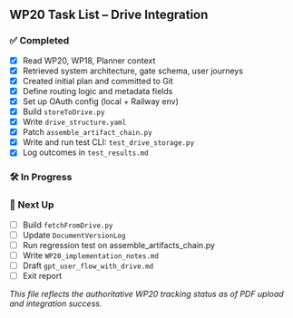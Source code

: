 ## WP20 Task List – Drive Integration

### ✅ Completed
- [x] Read WP20, WP18, Planner context
- [x] Retrieved system architecture, gate schema, user journeys
- [x] Created initial plan and committed to Git
- [x] Define routing logic and metadata fields
- [x] Set up OAuth config (local + Railway env)
- [x] Build `storeToDrive.py`
- [x] Write `drive_structure.yaml`
- [x] Patch `assemble_artifact_chain.py`
- [x] Write and run test CLI: `test_drive_storage.py`
- [x] Log outcomes in `test_results.md`

### 🛠️ In Progress

### 🧩 Next Up
- [ ] Build `fetchFromDrive.py`
- [ ] Update `DocumentVersionLog`
- [ ] Run regression test on assemble_artifacts_chain.py
- [ ] Write `WP20_implementation_notes.md`
- [ ] Draft `gpt_user_flow_with_drive.md`
- [ ] Exit report

_This file reflects the authoritative WP20 tracking status as of PDF upload and integration success._